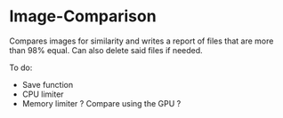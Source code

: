 # Image-Comparison
Compares images for similarity and writes a report of files that are more than 98% equal.
Can also delete said files if needed.


To do:
- Save function
- CPU limiter
- Memory limiter
? Compare using the GPU ?
